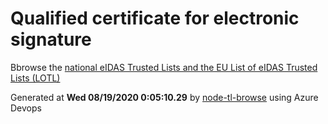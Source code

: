 # Qualified certificate for electronic signature 
 Bbrowse the [national eIDAS Trusted Lists and the EU List of eIDAS Trusted Lists (LOTL)](https://webgate.ec.europa.eu/tl-browser/#/) 
 
 
Generated at **Wed 08/19/2020  0:05:10.29** by [node-tl-browse](https://github.com/ymedlop/node-tl-browser) using Azure Devops 
